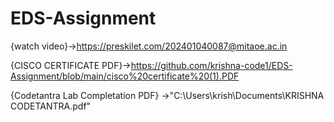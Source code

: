 # EDS-Assignment 
{watch video}->https://preskilet.com/202401040087@mitaoe.ac.in

{CISCO CERTIFICATE PDF}->https://github.com/krishna-code1/EDS-Assignment/blob/main/cisco%20certificate%20(1).PDF

{Codetantra Lab Completation PDF} ->"C:\Users\krish\Documents\KRISHNA CODETANTRA.pdf"

